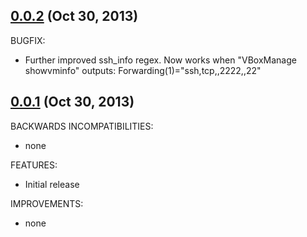 ## [0.0.2](https://github.com/dergachev/vagrant/compare/v0.0.1...v0.0.2) (Oct 30, 2013)

BUGFIX:

  - Further improved ssh_info regex. Now works when "VBoxManage showvminfo" outputs: Forwarding(1)="ssh,tcp,,2222,,22"

## [0.0.1](https://github.com/dergachev/vgrnt/commits/v0.0.1) (Oct 30, 2013)

BACKWARDS INCOMPATIBILITIES:

  - none

FEATURES:

  - Initial release

IMPROVEMENTS:

  - none
